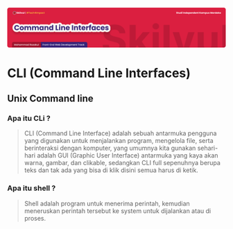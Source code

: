 ![Image CLI Banner!](../assets/cli-banner.png "Unix Command Line")

# CLI (Command Line Interfaces)
## Unix Command line

### Apa itu CLi ?

> CLI (Command Line Interface) adalah sebuah antarmuka pengguna yang digunakan untuk menjalankan program, mengelola file, serta berinteraksi dengan komputer, yang umumnya kita gunakan sehari-hari adalah GUI (Graphic User Interface) antarmuka yang kaya akan warna, gambar, dan clikable, sedangkan CLI full sepenuhnya berupa teks dan tak ada yang bisa di klik disini semua harus di ketik.

### Apa itu shell ?
> Shell adalah program untuk menerima perintah, kemudian meneruskan perintah tersebut ke system untuk dijalankan atau di proses.


